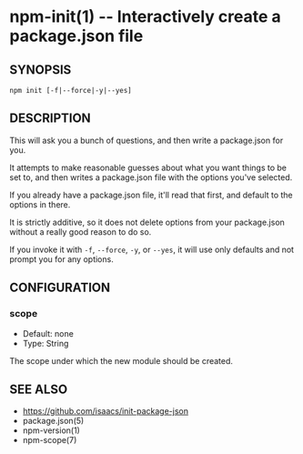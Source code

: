 npm-init(1) -- Interactively create a package.json file
=======================================================

## SYNOPSIS

    npm init [-f|--force|-y|--yes]

## DESCRIPTION

This will ask you a bunch of questions, and then write a package.json for you.

It attempts to make reasonable guesses about what you want things to be set to,
and then writes a package.json file with the options you've selected.

If you already have a package.json file, it'll read that first, and default to
the options in there.

It is strictly additive, so it does not delete options from your package.json
without a really good reason to do so.

If you invoke it with `-f`, `--force`, `-y`, or `--yes`, it will use only
defaults and not prompt you for any options.

## CONFIGURATION

### scope

* Default: none
* Type: String

The scope under which the new module should be created.

## SEE ALSO

* <https://github.com/isaacs/init-package-json>
* package.json(5)
* npm-version(1)
* npm-scope(7)
